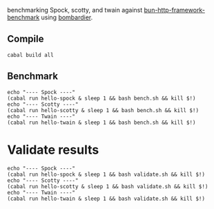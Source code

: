 benchmarking Spock, scotty, and twain against
[bun-http-framework-benchmark](https://github.com/SaltyAom/bun-http-framework-benchmark)
using [bombardier](https://github.com/codesenberg/bombardier).

## Compile

```
cabal build all
```

## Benchmark

```
echo "---- Spock ----"
(cabal run hello-spock & sleep 1 && bash bench.sh && kill $!)
echo "---- Scotty ----"
(cabal run hello-scotty & sleep 1 && bash bench.sh && kill $!)
echo "---- Twain ----"
(cabal run hello-twain & sleep 1 && bash bench.sh && kill $!)
```

# Validate results

```
echo "---- Spock ----"
(cabal run hello-spock & sleep 1 && bash validate.sh && kill $!)
echo "---- Scotty ----"
(cabal run hello-scotty & sleep 1 && bash validate.sh && kill $!)
echo "---- Twain ----"
(cabal run hello-twain & sleep 1 && bash validate.sh && kill $!)
```
